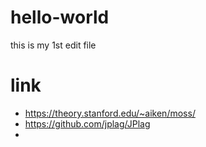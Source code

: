 # hello-world
this is my 1st edit file


# link
* https://theory.stanford.edu/~aiken/moss/
* https://github.com/jplag/JPlag
* 

